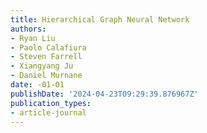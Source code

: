 ```yaml
---
title: Hierarchical Graph Neural Network
authors:
- Ryan Liu
- Paolo Calafiura
- Steven Farrell
- Xiangyang Ju
- Daniel Murnane
date: -01-01
publishDate: '2024-04-23T09:29:39.876967Z'
publication_types:
- article-journal
---
```

